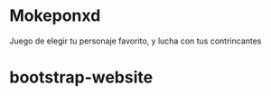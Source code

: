 # Mokeponxd
Juego de elegir tu personaje favorito, y lucha con tus contrincantes
# bootstrap-website
